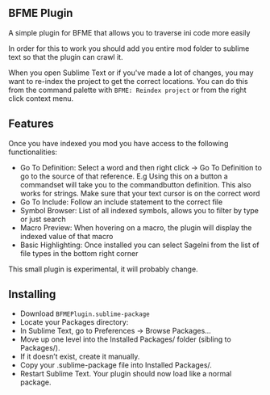## BFME Plugin
A simple plugin for BFME that allows you to traverse ini code more easily

In order for this to work you should add you entire mod folder to sublime text so that the plugin can crawl it.

When you open Sublime Text or if you've made a lot of changes, you may want to re-index the project to get the correct locations. You can do this from the command palette with `BFME: Reindex project` or from the right click context menu.

## Features
Once you have indexed you mod you have access to the following functionalities:
- Go To Definition: Select a word and then right click -> Go To Definition to go to the source of that reference. E.g Using this on a button a commandset will take you to the commandbutton definition. This also works for strings. Make sure that your text cursor is on the correct word
- Go To Include: Follow an include statement to the correct file
- Symbol Browser: List of all indexed symbols, allows you to filter by type or just search
- Macro Preview: When hovering on a macro, the plugin will display the indexed value of that macro
- Basic Highlighting: Once installed you can select SageIni from the list of file types in the bottom right corner

This small plugin is experimental, it will probably change. 

## Installing
- Download `BFMEPlugin.sublime-package`
- Locate your Packages directory:
 - In Sublime Text, go to Preferences → Browse Packages…
- Move up one level into the Installed Packages/ folder (sibling to Packages/).
 - If it doesn’t exist, create it manually.
- Copy your .sublime-package file into Installed Packages/.
- Restart Sublime Text. Your plugin should now load like a normal package.
